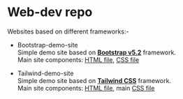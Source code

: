 # Web-dev repo
Websites based on different frameworks:-   
* Bootstrap-demo-site   
 Simple demo site based on [**Bootstrap v5.2**](https://getbootstrap.com/) framework.   
Main site components: [HTML file](https://github.com/sinchan-s/py-boot/blob/main/index2.html), [CSS file](https://github.com/sinchan-s/web-dev/blob/main/src/style.css)      
   
* Tailwind-demo-site   
 Simple demo site based on [**Tailwind CSS**](https://tailwindcss.com/) framework.   
 Main site components: [HTML file](https://github.com/sinchan-s/web-dev/blob/main/dist/index.html), main [CSS file](https://github.com/sinchan-s/web-dev/blob/main/dist/output.css)

